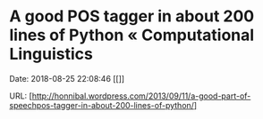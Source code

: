 # A good POS tagger in about 200 lines of Python « Computational Linguistics

Date: 2018-08-25 22:08:46
[[]]

URL: [http://honnibal.wordpress.com/2013/09/11/a-good-part-of-speechpos-tagger-in-about-200-lines-of-python/]
